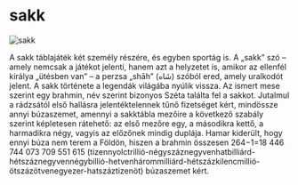 # sakk


![sakk](https://tryengineering.org/wp-content/uploads/bigstock-208614778.jpg)

A sakk táblajáték két személy részére, és egyben sportág is. A „sakk” szó – amely nemcsak a játékot jelenti, hanem azt a helyzetet is, amikor az ellenfél királya „ütésben van” – a perzsa „shāh” (شَاه) szóból ered, amely uralkodót jelent. A sakk története a legendák világába nyúlik vissza. Az ismert mese szerint egy brahmin, név szerint bizonyos Széta találta fel a sakkot. Jutalmul a rádzsától első hallásra jelentéktelennek tűnő fizetséget kért, mindössze annyi búzaszemet, amennyi a sakktábla mezőire a következő szabály szerint képletesen rátehető: az első mezőre egy, a másodikra kettő, a harmadikra négy, vagyis az előzőnek mindig duplája. Hamar kiderült, hogy ennyi búza nem terem a Földön, hiszen a brahmin összesen 264−1=18 446 744 073 709 551 615 (tizennyolctrillió-négyszáznegyvenhatbilliárd-hétszáznegyvennégybillió-hetvenhárommilliárd-hétszázkilencmillió-ötszázötvenegyezer-hatszáztizenöt) búzaszemet kért.
